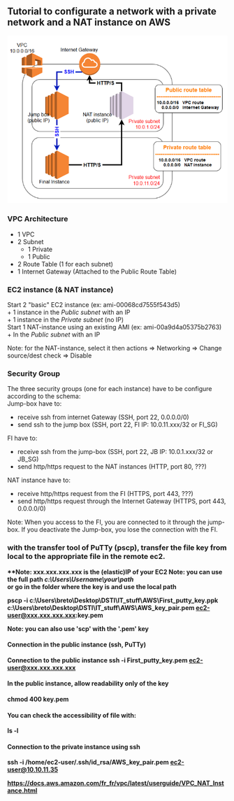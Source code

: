 ## Tutorial to configurate a network with a private network and a NAT instance on AWS

![Architecture](https://github.com/Cyril-Basquin/AWS/blob/master/Tutorials/Images/VPC_with_NAT_instance_JumpBox_FI.png)


### VPC Architecture
  + 1 VPC
  + 2 Subnet
      + 1 Private
      + 1 Public
  + 2 Route Table (1 for each subnet)
  + 1 Internet Gateway (Attached to the Public Route Table)


### EC2 instance (& NAT instance)
Start 2 "basic" EC2 instance (ex: ami-00068cd7555f543d5)  
    + 1 instance in the *Public subnet* with an IP  
    + 1 instance in the *Private subnet* (no IP)  
Start 1 NAT-instance using an existing AMI (ex: ami-00a9d4a05375b2763)  
    + In the *Public subnet* with an IP  

Note: for the NAT-instance, select it then actions => Networking => Change source/dest check => Disable


### Security Group
The three security groups (one for each instance) have to be configure according to the schema:  
Jump-box have to:
  - receive ssh from internet Gateway (SSH, port 22, 0.0.0.0/0)
  - send ssh to the jump box (SSH, port 22, FI IP: 10.0.11.xxx/32 or FI_SG)


FI have to:
  - receive ssh from the jump-box (SSH, port 22, JB IP: 10.0.1.xxx/32 or JB_SG)
  - send http/https request to the NAT instances (HTTP, port 80, ???)


NAT instance have to:
  - receive http/https request from the FI (HTTPS, port 443, ???)
  - send http/https request through the Internet Gateway (HTTPS, port 443, 0.0.0.0/0)


Note: When you access to the FI, you are connected to it through the jump-box. If you deactivate the Jump-box, you lose the connection with the FI.


### with the transfer tool of PuTTy (pscp), transfer the file key from local to the appropriate <b>file<b> in the remote ec2.  
**Note: xxx.xxx.xxx.xxx is the (elastic)IP of your EC2
**Note: you can use the full path _c:\Users\Username\your\path_  
        or go in the folder where the key is and use the local path**

pscp -i c:\Users\breto\Desktop\DSTI\IT_stuff\AWS\First_putty_key.ppk c:\Users\breto\Desktop\DSTI\IT_stuff\AWS\AWS_key_pair.pem ec2-user@xxx.xxx.xxx.xxx:key.pem

**Note**: you can also use 'scp' with the '.pem' key


#### Connection in the public instance (ssh, PuTTy)
Connection to the public instance
ssh -i First_putty_key.pem ec2-user@xxx.xxx.xxx.xxx


#### In the public instance, allow readability only of the key
chmod 400 key.pem  

#### You can check the accessibility of file with:
ls -l

#### Connection to the private instance using ssh
ssh -i /home/ec2-user/.ssh/id_rsa/AWS_key_pair.pem ec2-user@10.10.11.35


https://docs.aws.amazon.com/fr_fr/vpc/latest/userguide/VPC_NAT_Instance.html
